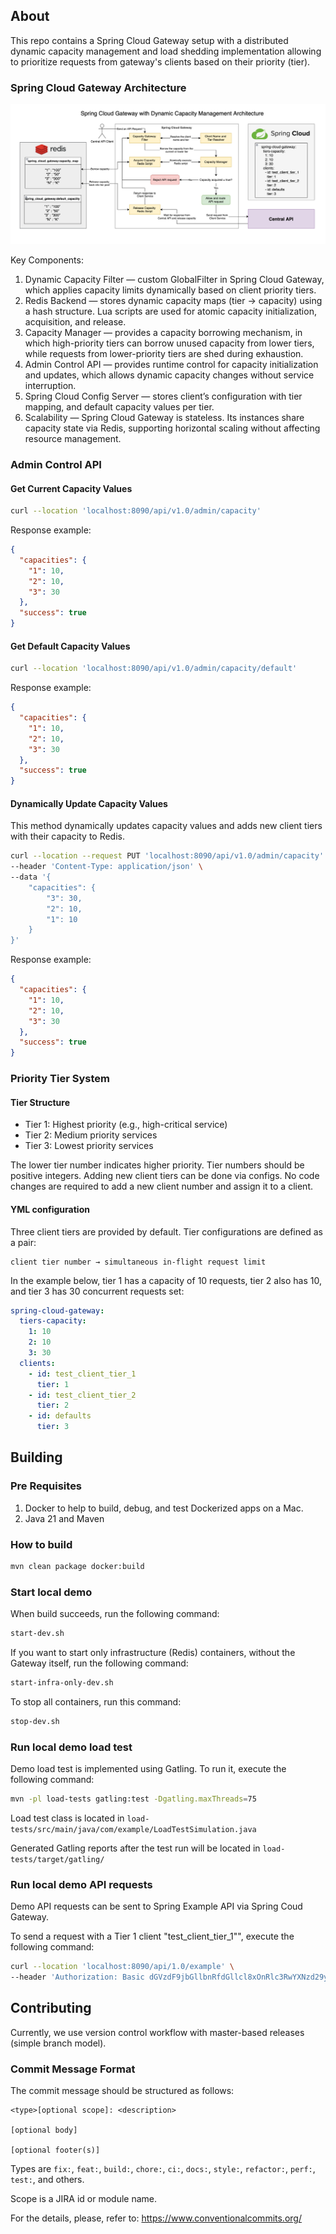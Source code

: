 ## About

This repo contains a Spring Cloud Gateway setup with a distributed dynamic capacity management and load shedding implementation allowing to prioritize requests from gateway's clients based on their priority (tier).

### Spring Cloud Gateway Architecture
![spring-cloud-gateway-architecture-diagram-1.png](docs/spring-cloud-gateway-architecture-diagram-1.png)

Key Components:
1. Dynamic Capacity Filter — custom GlobalFilter in Spring Cloud Gateway, which applies capacity limits dynamically based on client priority tiers.
2. Redis Backend — stores dynamic capacity maps (tier → capacity) using a hash structure. Lua scripts are used for atomic capacity initialization, acquisition, and release.
3. Capacity Manager — provides a capacity borrowing mechanism, in which high-priority tiers can borrow unused capacity from lower tiers, while requests from lower-priority tiers are shed during exhaustion.
4. Admin Control API — provides runtime control for capacity initialization and updates, which allows dynamic capacity changes without service interruption.
5. Spring Cloud Config Server — stores client’s configuration with tier mapping, and default capacity values per tier.
6. Scalability — Spring Cloud Gateway is stateless. Its instances share capacity state via Redis, supporting horizontal scaling without affecting resource management.

### Admin Control API

#### Get Current Capacity Values
```bash
curl --location 'localhost:8090/api/v1.0/admin/capacity'
```
Response example:
```json
{
  "capacities": {
    "1": 10,
    "2": 10,
    "3": 30
  },
  "success": true
}
```

#### Get Default Capacity Values
```bash
curl --location 'localhost:8090/api/v1.0/admin/capacity/default'
```
Response example:
```json
{
  "capacities": {
    "1": 10,
    "2": 10,
    "3": 30
  },
  "success": true
}
```

#### Dynamically Update Capacity Values

This method dynamically updates capacity values and adds new client tiers with their capacity to Redis.

```bash
curl --location --request PUT 'localhost:8090/api/v1.0/admin/capacity' \
--header 'Content-Type: application/json' \
--data '{
    "capacities": {
        "3": 30,
        "2": 10,
        "1": 10
    }
}'
```

Response example:
```json
{
  "capacities": {
    "1": 10,
    "2": 10,
    "3": 30
  },
  "success": true
}
```

### Priority Tier System
#### Tier Structure
* Tier 1: Highest priority (e.g., high-critical service)
* Tier 2: Medium priority services
* Tier 3: Lowest priority services

The lower tier number indicates higher priority. Tier numbers should be positive integers.
Adding new client tiers can be done via configs. 
No code changes are required to add a new client number and assign it to a client.

#### YML configuration
Three client tiers are provided by default. Tier configurations are defined as a pair:
```
client tier number → simultaneous in-flight request limit
```
In the example below, tier 1 has a capacity of 10 requests, tier 2 also has 10, and tier 3 has 30 concurrent requests set:
```yaml
spring-cloud-gateway:
  tiers-capacity:
    1: 10
    2: 10
    3: 30
  clients:
    - id: test_client_tier_1
      tier: 1
    - id: test_client_tier_2
      tier: 2
    - id: defaults
      tier: 3
```

## Building

### Pre Requisites

1. Docker to help to build, debug, and test Dockerized apps on a Mac.
2. Java 21 and Maven

### How to build

```bash
mvn clean package docker:build
```

### Start local demo

When build succeeds, run the following command:

```bash
start-dev.sh
```

If you want to start only infrastructure (Redis) containers, without the Gateway itself, run the following command:

```bash
start-infra-only-dev.sh
```

To stop all containers, run this command:

```bash
stop-dev.sh
```

### Run local demo load test

Demo load test is implemented using Gatling. To run it, execute the following command:
```bash
mvn -pl load-tests gatling:test -Dgatling.maxThreads=75
 ```

Load test class is located in `load-tests/src/main/java/com/example/LoadTestSimulation.java`

Generated Gatling reports after the test run will be located in `load-tests/target/gatling/`

### Run local demo API requests
Demo API requests can be sent to Spring Example API via Spring Coud Gateway. 

To send a request with a Tier 1 client "test_client_tier_1"", execute the following command:
```bash
curl --location 'localhost:8090/api/1.0/example' \
--header 'Authorization: Basic dGVzdF9jbGllbnRfdGllcl8xOnRlc3RwYXNzd29yZA=='
```


## Contributing

Currently, we use version control workflow with master-based releases (simple branch model).

### Commit Message Format

The commit message should be structured as follows:

```
<type>[optional scope]: <description>

[optional body]

[optional footer(s)]
```

Types are `fix:`, `feat:`, `build:`, `chore:`, `ci:`, `docs:`, `style:`, `refactor:`,
`perf:`, `test:`, and others.

Scope is a JIRA id or module name.

For the details, please, refer to: https://www.conventionalcommits.org/

